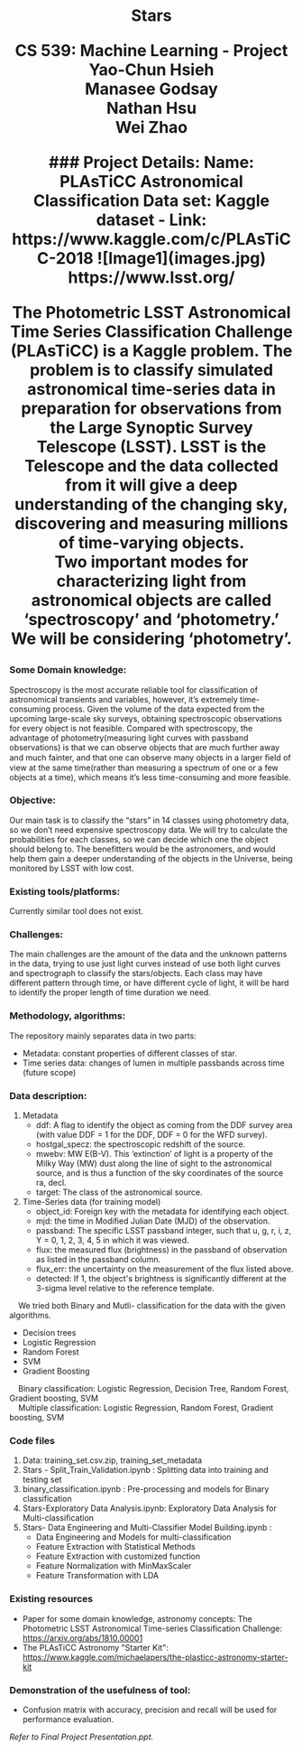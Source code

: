 <h1 align="center">Stars</h>
<p>
  CS 539: Machine Learning - Project<br>
  Yao-Chun Hsieh<br>Manasee Godsay<br>Nathan Hsu<br>Wei Zhao
</p>

<center>
### Project Details:  
Name: PLAsTiCC Astronomical Classification  
Data set: Kaggle dataset - Link: https://www.kaggle.com/c/PLAsTiCC-2018  
![Image1](images.jpg)  
https://www.lsst.org/
</center>

The Photometric LSST Astronomical Time Series Classification Challenge (PLAsTiCC) is a Kaggle problem. The problem is to classify simulated astronomical time-series data in preparation for observations from the Large Synoptic Survey Telescope (LSST). LSST is the Telescope and the data collected from it will give a deep understanding of the changing sky, discovering and measuring millions of time-varying objects.  
Two important modes for characterizing light from astronomical objects are called ‘spectroscopy’ and ‘photometry.’ We will be considering ‘photometry’.
 
### Some Domain knowledge:
Spectroscopy is the most accurate reliable tool for classification of astronomical transients and variables, however, it’s extremely time-consuming process. Given the volume of the data expected from the upcoming large-scale sky surveys, obtaining spectroscopic observations for every object is not feasible. 
Compared with spectroscopy, the advantage of photometry(measuring light curves with passband observations) is that we can observe objects that are much further away and much fainter, and that one can observe many objects in a larger ﬁeld of view at the same time(rather than measuring a spectrum of one or a few objects at a time), which means it’s less time-consuming and more feasible.

### Objective: 
Our main task is to classify the “stars” in 14 classes using photometry data, so we don’t need expensive spectroscopy data. We will try to calculate the probabilities for each classes, so we can decide which one the object should belong to. The benefitters would be the astronomers, and would help them gain a deeper understanding of the objects in the Universe, being monitored by LSST with low cost.

### Existing tools/platforms:
Currently similar tool does not exist. 
 
### Challenges: 
The main challenges are the amount of the data and the unknown patterns in the data, trying to use just light curves instead of use both light curves and spectrograph to classify the stars/objects. Each class may have different pattern through time, or have different cycle of light, it will be hard to identify the proper length of time duration we need.

### Methodology, algorithms:
The repository mainly separates data in two parts:
* Metadata: constant properties of different classes of star.
* Time series data: changes of lumen in multiple passbands across time (future scope)
  
### Data description:
1. Metadata
   - ddf: A flag to identify the object as coming from the DDF survey area (with value DDF = 1 for the DDF, DDF = 0 for the WFD survey).
   - hostgal_specz: the spectroscopic redshift of the source.
   - mwebv: MW E(B-V). This ‘extinction’ of light is a property of the Milky Way (MW) dust along the line of sight to the astronomical source, and is thus a function of the sky coordinates of the source ra, decl. 
   - target: The class of the astronomical source.
2. Time-Series data (for training model)
   - object_id: Foreign key with the metadata for identifying each object.
   - mjd: the time in Modified Julian Date (MJD) of the observation.
   - passband: The specific LSST passband integer, such that u, g, r, i, z, Y = 0, 1, 2, 3, 4, 5 in which it was viewed.
   - flux: the measured flux (brightness) in the passband of observation as listed in the passband column.
   - flux_err: the uncertainty on the measurement of the flux listed above.
   - detected: If 1, the object's brightness is significantly different at the 3-sigma level relative to the reference template.       
 
&nbsp;&nbsp;&nbsp;&nbsp;We tried both Binary and Mutli- classification for the data with the given algorithms.  
* Decision trees
* Logistic Regression 
* Random Forest 
* SVM
* Gradient Boosting

&nbsp;&nbsp;&nbsp;&nbsp;Binary classification: Logistic Regression, Decision Tree, Random Forest, Gradient boosting, SVM  
&nbsp;&nbsp;&nbsp;&nbsp;Multiple classification: Logistic Regression, Random Forest, Gradient boosting, SVM

### Code files
1. Data: training_set.csv.zip, training_set_metadata
2. Stars - Split_Train_Validation.ipynb : Splitting data into training and testing set
3. binary_classification.ipynb : Pre-processing and models for Binary classification
4. Stars-Exploratory Data Analysis.ipynb: Exploratory Data Analysis for Multi-classification
5. Stars- Data Engineering and Multi-Classifier Model Building.ipynb :
   - Data Engineering and Models for multi-classification
   - Feature Extraction with Statistical Methods 
   - Feature Extraction with customized function
   - Feature Normalization with MinMaxScaler
   - Feature Transformation with LDA

### Existing resources
* Paper for some domain knowledge, astronomy concepts: The Photometric LSST Astronomical Time-series Classification 
Challenge: https://arxiv.org/abs/1810.00001 
* The PLAsTiCC Astronomy "Starter Kit": https://www.kaggle.com/michaelapers/the-plasticc-astronomy-starter-kit

### Demonstration of the usefulness of tool: 
* Confusion matrix with accuracy, precision and recall will be used for performance evaluation.

 _Refer to Final Project Presentation.ppt._

